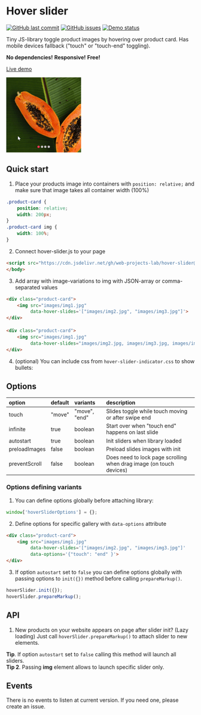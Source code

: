 # Hover slider

[![GitHub last commit](https://img.shields.io/github/last-commit/web-projects-lab/hover-slider?style=flat-square)](https://github.com/web-projects-lab/hover-slider/commits/master)
[![GitHub issues](https://img.shields.io/github/issues/web-projects-lab/hover-slider?style=flat-square)](https://github.com/web-projects-lab/hover-slider/issues)
[![Demo status](https://img.shields.io/website?label=live%20demo&style=flat-square&url=https%3A%2F%2Fweb-projects-lab.github.io%2Fhover-slider%2F)](https://web-projects-lab.github.io/hover-slider/)


Tiny JS-library toggle product images by hovering over product card.
Has mobile devices fallback ("touch" or "touch-end" toggling).

**No dependencies!**
**Responsive!**
**Free!**

[Live demo](https://web-projects-lab.github.io/hover-slider/)

![](docs/images/demo.png)

## Quick start
1. Place your products image into containers with `position: relative;` and make sure that image takes all container width (100%)
```css
.product-card {
    position: relative;
    width: 200px;
}
.product-card img {
    width: 100%;
}
```
2. Connect hover-slider.js to your page
```html
<script src="https://cdn.jsdelivr.net/gh/web-projects-lab/hover-slider@1.0.3/hover-slider.min.js"></script>
</body>
```
3. Add array with image-variations to img with JSON-array or comma-separated values
```html
<div class="product-card">
    <img src="images/img1.jpg"
         data-hover-slides='["images/img2.jpg", "images/img3.jpg"]'>
</div>

<div class="product-card">
    <img src="images/img1.jpg"
         data-hover-slides="images/img2.jpg, images/img3.jpg, images/img4.jpg">
</div>
```

4. (optional) You can include css from `hover-slider-indicator.css` to show bullets:

## Options

| option        | default | variants      | description                                         |
|:--------------|:--------|:--------------|:----------------------------------------------------|
| touch         | "move"  | "move", "end" | Slides toggle while touch moving or after swipe end |
| infinite      | true    | boolean       | Start over when "touch end" happens on last slide   |
| autostart     | true    | boolean       | Init sliders when library loaded                    |
| preloadImages | false   | boolean       | Preload slides images with init                     |
| preventScroll | false   | boolean       | Does need to lock page scrolling when drag image (on touch devices) |

### Options defining variants
1. You can define options globally before attaching library:
```javascript
window['hoverSliderOptions'] = {};
```

2. Define options for specific gallery with `data-options` attribute
```html
<div class="product-card">
    <img src="images/img1.jpg"
         data-hover-slides='["images/img2.jpg", "images/img3.jpg"]'
         data-options='{"touch": "end" }'>
</div>
```

3. If option `autostart` set to `false` you can define options globally with passing options to `init({})` method before calling `prepareMarkup()`.
```javascript
hoverSlider.init({});
hoverSlider.prepareMarkup();
```

## API
1. New products on your website appears on page after slider init? (Lazy loading)
Just call `hoverSlider.prepareMarkup()` to attach slider to new elements.

**Tip**. If option `autostart` set to `false` calling this method will launch all sliders.  
**Tip 2**. Passing **img** element allows to launch specific slider only.


## Events

There is no events to listen at current version. If you need one, please create an issue.
